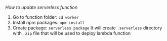 *How to update serverless function*
1. Go to function folder:
```cd worker```
2. Install npm packages:
```npm install```
4. Create package:
```serverless package```
It will create `.serverless` directory with `.zip` file that will be used to deploy lambda function
